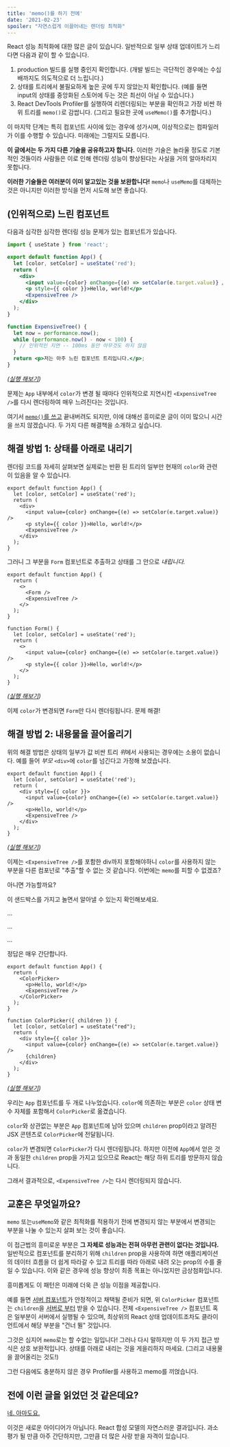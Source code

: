 ```yaml
---
title: 'memo()를 하기 전에'
date: '2021-02-23'
spoiler: "자연스럽게 이끌어내는 렌더링 최적화"
---
```


React 성능 최적화에 대한 많은 글이 있습니다. 일반적으로 일부 상태 업데이트가 느리다면 다음과 같이 할 수 있습니다.

1. production 빌드를 실행 중인지 확인합니다. (개발 빌드는 극단적인 경우에는 수십 배까지도 의도적으로 더 느립니다.)
2. 상태를 트리에서 불필요하게 높은 곳에 두지 않았는지 확인합니다. (예를 들면 input의 상태를 중앙화된 스토어에 두는 것은 최선이 아닐 수 있습니다.)
3. React DevTools Profiler를 실행하여 리렌더링되는 부분을 확인하고 가장 비싼 하위 트리를 `memo()`로 감쌉니다. (그리고 필요한 곳에 `useMemo()`를 추가합니다.)

이 마지막 단계는 특히 컴포넌트 사이에 있는 경우에 성가시며, 이상적으로는 컴파일러가 이를 수행할 수 있습니다. 미래에는 그럴지도 모릅니다.

**이 글에서는 두 가지 다른 기술을 공유하고자 합니다.** 이러한 기술은 놀라울 정도로 기본적인 것들이라 사람들은 이로 인해 렌더링 성능이 향상된다는 사실을 거의 알아차리지 못합니다.

**이러한 기술들은 여러분이 이미 알고있는 것을 보완합니다!** `memo`나 `useMemo`를 대체하는 것은 아니지만 이러한 방식을 먼저 시도해 보면 좋습니다.

## (인위적으로) 느린 컴포넌트

다음과 심각한 심각한 렌더링 성능 문제가 있는 컴포넌트가 있습니다.

```jsx
import { useState } from 'react';

export default function App() {
  let [color, setColor] = useState('red');
  return (
    <div>
      <input value={color} onChange={(e) => setColor(e.target.value)} />
      <p style={{ color }}>Hello, world!</p>
      <ExpensiveTree />
    </div>
  );
}

function ExpensiveTree() {
  let now = performance.now();
  while (performance.now() - now < 100) {
    // 인위적인 지연 -- 100ms 동안 아무것도 하지 않음
  }
  return <p>저는 아주 느린 컴포넌트 트리입니다.</p>;
}
```

*([실행 해보기](https://codesandbox.io/s/frosty-glade-m33km?file=/src/App.js:23-513))*

문제는 `App` 내부에서 `color`가 변경 될 때마다 인위적으로 지연시킨 `<ExpensiveTree />`를 다시 렌더링하여 매우 느려진다는 것입니다.

여기서 [`memo()`를 쓰고](https://codesandbox.io/s/amazing-shtern-61tu4?file=/src/App.js) 끝내버려도 되지만, 이에 대해선 흥미로운 글이 이미 많으니 시간을 쓰지 않겠습니다. 두 가지 다른 해결책을 소개하고 싶습니다.

## 해결 방법 1: 상태를 아래로 내리기

렌더링 코드를 자세히 살펴보면 실제로는 반환 된 트리의 일부만 현재의 `color`와 관련이 있음을 알 수 있습니다.

```jsx{2,5-6}
export default function App() {
  let [color, setColor] = useState('red');
  return (
    <div>
      <input value={color} onChange={(e) => setColor(e.target.value)} />
      <p style={{ color }}>Hello, world!</p>
      <ExpensiveTree />
    </div>
  );
}
```

그러니 그 부분을 `Form` 컴포넌트로 추출하고 상태를 그 안으로 _내립니다._

```jsx{4,11,14,15}
export default function App() {
  return (
    <>
      <Form />
      <ExpensiveTree />
    </>
  );
}

function Form() {
  let [color, setColor] = useState('red');
  return (
    <>
      <input value={color} onChange={(e) => setColor(e.target.value)} />
      <p style={{ color }}>Hello, world!</p>
    </>
  );
}
```

*([실행 해보기](https://codesandbox.io/s/billowing-wood-1tq2u?file=/src/App.js:64-380))*

이제 `color`가 변경되면 `Form`만 다시 렌더링됩니다. 문제 해결!

## 해결 방법 2: 내용물을 끌어올리기

위의 해결 방법은 상태의 일부가 값 비싼 트리 *위*에서 사용되는 경우에는 소용이 없습니다. 예를 들어 *부모* `<div>`에 `color`를 넘긴다고 가정해 보겠습니다.

```jsx{2,4}
export default function App() {
  let [color, setColor] = useState('red');
  return (
    <div style={{ color }}>
      <input value={color} onChange={(e) => setColor(e.target.value)} />
      <p>Hello, world!</p>
      <ExpensiveTree />
    </div>
  );
}
```

*([실행 해보기](https://codesandbox.io/s/bold-dust-0jbg7?file=/src/App.js:58-313))*

이제는 `<ExpensiveTree />`를 포함한 div까지 포함해야하니 `color`를 사용하지 않는 부분을 다른 컴포넌로 "추출"할 수 없는 것 같습니다. 이번에는 `memo`를 피할 수 없겠죠?

아니면 가능할까요?

이 샌드박스를 가지고 놀면서 알아낼 수 있는지 확인해보세요.

...

...

...

정답은 매우 간단합니다.

```jsx{4,5,10,15}
export default function App() {
  return (
    <ColorPicker>
      <p>Hello, world!</p>
      <ExpensiveTree />
    </ColorPicker>
  );
}

function ColorPicker({ children }) {
  let [color, setColor] = useState("red");
  return (
    <div style={{ color }}>
      <input value={color} onChange={(e) => setColor(e.target.value)} />
      {children}
    </div>
  );
}
```

*([실행 해보기](https://codesandbox.io/s/wonderful-banach-tyfr1?file=/src/App.js:58-423))*

우리는 `App` 컴포넌트를 두 개로 나누었습니다. `color`에 의존하는 부분은 `color` 상태 변수 자체를 포함해서 `ColorPicker`로 옮겼습니다.

`color`와 상관없는 부분은 `App` 컴포넌트에 남아 있으며 `children` prop이라고 알려진 JSX 콘텐츠로 `ColorPicker`에 전달됩니다.

`color`가 변경되면 `ColorPicker`가 다시 렌더링됩니다. 하지만 이전에 `App`에서 얻은 것과 동일한 `children` prop을 가지고 있으므로 React는 해당 하위 트리를 방문하지 않습니다.

그래서 결과적으로, `<ExpensiveTree />`는 다시 렌더링되지 않습니다.

## 교훈은 무엇일까요?

`memo` 또는`useMemo`와 같은 최적화를 적용하기 전에 변경되지 않는 부분에서 변경되는 부분을 나눌 수 있는지 살펴 보는 것이 좋습니다.

이 접근법의 흥미로운 부분은 **그 자체로 성능과는 전혀 아무런 관련이 없다는 것입니다.** 일반적으로 컴포넌트를 분리하기 위해 `children` prop을 사용하여 하면 애플리케이션의 데이터 흐름을 더 쉽게 따라갈 수 있고 트리를 따라 아래로 내려 오는 prop의 수를 줄일 수 있습니다. 이와 같은 경우에 성능 향상이 최종 목표는 아니었지만 금상첨화입니다.

흥미롭게도 이 패턴은 미래에 더욱 큰 성능 이점을 제공합니다.

예를 들면 [서버 컴포넌트](https://reactjs.org/blog/2020/12/21/data-fetching-with-react-server-components.html)가 안정적이고 채택될 준비가 되면, 위 `ColorPicker` 컴포넌트는 `children`을 [서버로 부터](https://youtu.be/TQQPAU21ZUw?t=1314) 받을 수 있습니다. 전체 `<ExpensiveTree />` 컴포넌트 혹은 일부분이 서버에서 실행될 수 있으며, 최상위의 React 상태 업데이트조차도 클라이언트에서 해당 부분을 "건너 뛸" 것입니다.

그것은 심지어 `memo`로는 할 수없는 일입니다! 그러나 다시 말하지만 이 두 가지 접근 방식은 상호 보완적입니다. 상태를 아래로 내리는 것을 게을리하지 마세요. (그리고 내용물을 끌어올리는 것도!)

그런 다음에도 충분하지 않은 경우 Profiler를 사용하고 memo를 끼얹습니다.

## 전에 이런 글을 읽었던 것 같은데요?

[네. 아마도요.](https://kentcdodds.com/blog/optimize-react-re-renders)

이것은 새로운 아이디어가 아닙니다. React 합성 모델의 자연스러운 결과입니다. 과소평가 될 만큼 아주 간단하지만, 그만큼 더 많은 사랑 받을 자격이 있습니다.